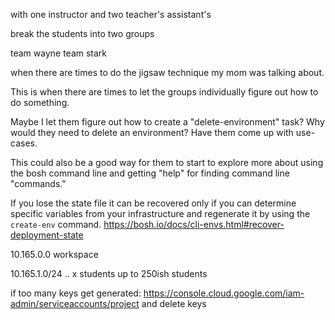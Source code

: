 with one instructor and two teacher's assistant's

break the students into two groups

team wayne
team stark

when there are times to do the jigsaw technique my mom was talking about.

This is when there are times to let the groups individually figure out how to do something.

Maybe I let them figure out how to create a "delete-environment" task?
Why would they need to delete an environment?  Have them come up with use-cases.

This could also be a good way for them to start to explore more about using the bosh command line and getting "help" for finding command line "commands."

If you lose the state file it can be recovered only if you can determine specific
variables from your infrastructure and regenerate it by using the `create-env`
command.
https://bosh.io/docs/cli-envs.html#recover-deployment-state


10.165.0.0 workspace

10.165.1.0/24 .. x students up to 250ish students


if too many keys get generated: https://console.cloud.google.com/iam-admin/serviceaccounts/project and delete keys
